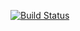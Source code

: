 [![Build Status](https://travis-ci.org/II1302-2017-Grupp2/WiLCD.svg?branch=master)](https://travis-ci.org/II1302-2017-Grupp2/WiLCD)

